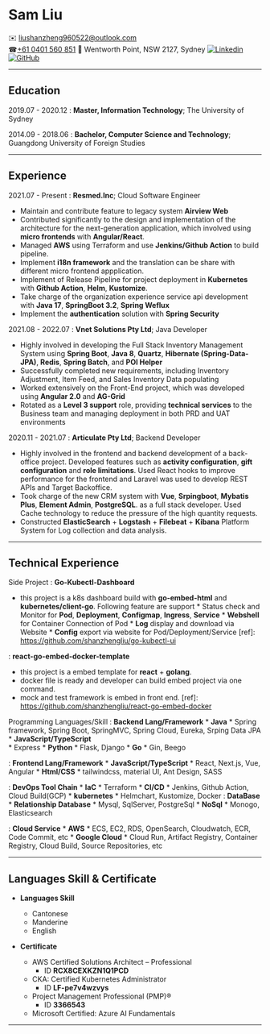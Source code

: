 Sam Liu
============

✉️ <liushanzheng960522@outlook.com>  
☎[+61 0401 560 851](tel:+610401560851)
📍 Wentworth Point, NSW 2127, Sydney
[![Linkedin](https://img.shields.io/badge/linkedin-%230077B5.svg?style=for-the-badge&logo=linkedin&logoColor=white)](https://www.linkedin.com/in/sam-shanzheng-l-993207179/)[![GitHub](https://img.shields.io/badge/github-%23121011.svg?style=for-the-badge&logo=github&logoColor=white)](https://github.com/shanzhengliu)

----
Education
---------

2019.07 - 2020.12
:   **Master, Information Technology**; The University of Sydney

2014.09 - 2018.06
:   **Bachelor, Computer Science and Technology**; Guangdong University of Foreign Studies

----
Experience
----------
2021.07 - Present
: **Resmed.Inc**; Cloud Software Engineer
* Maintain and contribute feature to legacy system **Airview Web** 
&nbsp;
* Contributed significantly to the design and implementation of the architecture for the next-generation application, which involved using **micro frontends** with **Angular/React**.
&nbsp;
* Managed **AWS** using Terraform and use **Jenkins/Github Action** to build pipeline.
&nbsp;
* Implement **i18n framework** and the translation can be share with different micro frontend appplication.
&nbsp;
* Implement of Release Pipeline for project deployment in **Kubernetes** with **Github Action**, **Helm**, **Kustomize**.
&nbsp;
* Take charge of the organization experience service api development with **Java 17**, **SpringBoot 3.2**, **Spring Weflux**
&nbsp;
* Implement the **authentication** solution with **Spring Security**
&nbsp;

2021.08 - 2022.07
: **Vnet Solutions Pty Ltd**; Java Developer
* Highly involved in developing the Full Stack Inventory Management System using **Spring Boot**, **Java 8**, **Quartz**, **Hibernate (Spring-Data-JPA)**, **Redis**, **Spring Batch**, and **POI Helper**
&nbsp;
* Successfully completed new requirements, including Inventory Adjustment, Item Feed, and Sales Inventory Data populating
&nbsp;
* Worked extensively on the Front-End project, which was developed using **Angular 2.0** and **AG-Grid**
&nbsp;
* Rotated as a **Level 3 support** role, providing **technical services** to the Business team and managing deployment in both PRD and UAT environments
&nbsp;

2020.11 - 2021.07
: **Articulate Pty Ltd**; Backend Developer
* Highly involved in the frontend and backend development of a back-office project. Developed features such as **activity configuration**, **gift configuration** and **role limitations**. Used React hooks to improve performance for the frontend and Laravel was used to develop REST APIs and Target Backoffice.
&nbsp;
* Took charge of the new CRM system with **Vue**, **Srpingboot**, **Mybatis Plus**, **Element Admin**, **PostgreSQL**. as a full stack developer. Used Cache technology to reduce the pressure of the high quantity requests.
&nbsp;
* Constructed **ElasticSearch** + **Logstash** + **Filebeat** + **Kibana** Platform System for Log collection and data analysis.

----
Technical Experience
--------------------

Side Project
: **Go-Kubectl-Dashboard**
   * this project is a k8s dashboard build with **go-embed-html** and **kubernetes/client-go**. 
   Following feature are support
    * Status check and Monitor for **Pod**, **Deployment**, **Configmap**, **Ingress**, **Service**
    * **Webshell** for Container Connection of Pod
    * **Log** display and download via Website
    * **Config** export via website for Pod/Deployment/Service
[ref]: https://github.com/shanzhengliu/go-kubectl-ui

: **react-go-embed-docker-template**
   * this project is a embed template for **react** + **golang**.
   * docker file is ready and developer can build embed project via one command.
   * mock and test framework is embed in front end.
[ref]: https://github.com/shanzhengliu/react-go-embed-docker 

Programming Languages/Skill
: **Backend Lang/Framework** 
    * **Java** 
      * Spring framework, Spring Boot, SpringMVC, Spring Cloud, Eureka, Srping Data JPA
    * **JavaScript/TypeScript**  
      * Express
    * **Python** 
      * Flask, Django
    * **Go** 
      * Gin, Beego

:   **Frontend Lang/Framework** 
    * **JavaScript/TypeScript** 
      * React, Next.js, Vue, Angular
    * **Html/CSS** 
      * tailwindcss, material UI, Ant Design, SASS

:   **DevOps Tool Chain** 
    * **IaC**
      * Terraform
    * **CI/CD**
      * Jenkins, Github Action, Cloud Build(GCP)
    * **kubernetes**
      * Helmchart, Kustomize, Docker
:   **DataBase**
    * **Relationship Database**
      *  Mysql, SqlServer, PostgreSql
    * **NoSql**
      * Monogo, Elasticsearch

:   **Cloud Service**
    * **AWS**
      * ECS, EC2, RDS, OpenSearch, Cloudwatch, ECR, Code Commit, etc
    * **Google Cloud**
      * Cloud Run, Artifact Registry, Container Registry, Cloud Build, Source Repositories, etc

----
Languages Skill & Certificate
----------------------------------------
*  **Languages Skill**
     * Cantonese
     * Manderine
     * English

* **Certificate**
    * AWS Certified Solutions Architect – Professional
      * ID **RCX8CEXKZN1Q1PCD**
    * CKA: Certified Kubernetes Administrator
      * ID **LF-pe7v4wzvys**
    * Project Management Professional (PMP)®
      * ID **3366543**
    * Microsoft Certified: Azure AI Fundamentals
----

